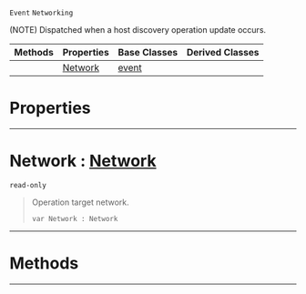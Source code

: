  `Event` `Networking`



(NOTE) Dispatched when a host discovery operation update occurs.

|Methods|Properties|Base Classes|Derived Classes|
|---|---|---|---|
| |[ Network](https://github.com/ZilchEngine/ZilchDocs/blob/master/code_reference/class_reference/nethostlistupdate.md#network-zilch-engine-docu)|[event](https://github.com/ZilchEngine/ZilchDocs/blob/master/code_reference/class_reference/event.md)| |


 #  Properties


---  
 #  Network : [Network](https://github.com/ZilchEngine/ZilchDocs/blob/master/code_reference/enum_reference.md#network)

 `read-only`

> Operation target network.
> ``` lang=cpp, name=Nada
> var Network : Network


---  
 #  Methods


---  
 

 